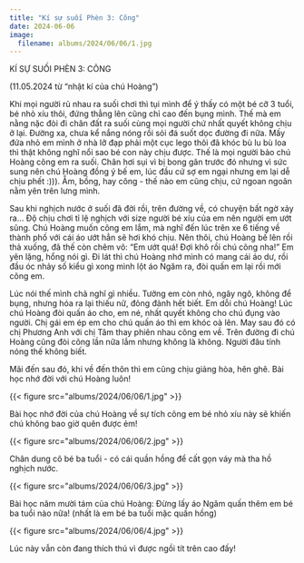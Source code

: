 ```yaml
---
title: "Kí sự suối Phèn 3: Cõng"
date: 2024-06-06
image:
  filename: albums/2024/06/06/1.jpg
---
```


KÍ SỰ SUỐI PHÈN 3: CÕNG

(11.05.2024 từ “nhật kí của chú Hoàng”)

Khi mọi người rủ nhau ra suối chơi thì tụi mình để ý thấy có một bé cỡ 3 tuổi, bé nhỏ xíu thôi, đứng thẳng lên cũng chỉ cao đến bụng mình. Thế mà em nằng nặc đòi đi chân đất ra suối cùng mọi người chứ nhất quyết không chịu ở lại. Đường xa, chưa kể nắng nóng rồi sỏi đá suốt dọc đường đi nữa. Mấy đứa nhỏ em mình ở nhà lỡ đạp phải một cục lego thôi đã khóc bù lu bù loa thì thật không nghĩ nổi sao bé con này chịu được. Thế là mọi người bảo chú Hoàng cõng em ra suối. Chân hơi sụi vì bị bong gân trước đó nhưng vì sức sung nên chú Hoàng đồng ý bế em, lúc đầu cứ sợ em ngại nhưng em lại dễ chịu phết :))). Ẵm, bồng, hay cõng - thế nào em cũng chịu, cứ ngoan ngoãn nằm yên trên lưng mình.

Sau khi nghịch nước ở suối đã đời rồi, trên đường về, có chuyện bất ngờ xảy ra… Độ chịu chơi tỉ lệ nghịch với size người bé xíu của em nên người em ướt sũng. Chú Hoàng muốn cõng em lắm, mà nghĩ đến lúc trên xe 6 tiếng về thành phố với cái áo ướt hẳn sẽ hơi khó chịu. Nên thôi, chú Hoàng bế lên rồi thả xuống, đã thế còn chêm vô: “Em ướt quá! Đợi khô rồi chú cõng nha!” Em yên lặng, hổng nói gì. Đi lát thì chú Hoàng nhớ mình có mang cái áo dư, rồi đầu óc nhảy số kiểu gì xong mình lột áo Ngăm ra, đòi quấn em lại rồi mới cõng em.

Lúc nói thế mình chả nghĩ gì nhiều. Tưởng em còn nhỏ, ngây ngô, không để bụng, nhưng hóa ra lại thiếu nữ, đỏng đảnh hết biết. Em dỗi chú Hoàng! Lúc chú Hoàng đòi quấn áo cho, em né, nhất quyết không cho chú đụng vào người. Chị gái em ép em cho chú quấn áo thì em khóc oà lên. May sau đó có chị Phương Anh với chị Tâm thay phiên nhau cõng em về. Trên đường đi chú Hoàng cũng đòi cõng lần nữa lắm nhưng không là không. Người đâu tính nóng thế không biết.

Mãi đến sau đó, khi về đến thôn thì em cũng chịu giảng hòa, hên ghê. Bài học nhớ đời với chú Hoàng luôn!  



{{< figure src="albums/2024/06/06/1.jpg" >}}

Bài học nhớ đời của chú Hoàng về sự tích cõng em bé nhỏ xíu này sẽ khiến chú không bao giờ quên được ẻm!



{{< figure src="albums/2024/06/06/2.jpg" >}}

Chân dung cô bé ba tuổi - có cái quần hồng để cất gọn váy mà tha hồ nghịch nước.



{{< figure src="albums/2024/06/06/3.jpg" >}}

Bài học năm mười tám của chú Hoàng: Đừng lấy áo Ngăm quấn thêm em bé ba tuổi nào nữa! (nhất là em bé ba tuổi mặc quần hồng)



{{< figure src="albums/2024/06/06/4.jpg" >}}

Lúc này vẫn còn đang thích thú vì được ngồi tít trên cao đấy!
